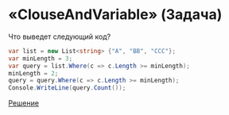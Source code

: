# «ClouseAndVariable» (Задача)
Что выведет следующий код?
```cs
var list = new List<string> {"A", "BB", "CCC"};
var minLength = 3;
var query = list.Where(c => c.Length >= minLength);
minLength = 2;
query = query.Where(c => c.Length >= minLength);
Console.WriteLine(query.Count());
```
[Решение](./ClouseAndVariable-A.md)
